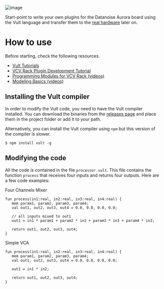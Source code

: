 ![image](https://user-images.githubusercontent.com/6614616/206706626-cb463a08-532b-4f51-8553-b15d4415e9d5.png)

Start-point to write your own plugins for the Datanoise Aurora board using the Vult language
and transfer them to the [real hardware](https://github.com/DatanoiseTV/-PicoADK-Eurorack-Module) later on.

# How to use

Before starting, check the following resources.

- [Vult Tutorials](http://modlfo.github.io/vult/tutorials/)
- [VCV Rack Plugin Development Tutorial](https://vcvrack.com/manual/PluginDevelopmentTutorial.html)
- [Programming Modules for VCV Rack (videos)](https://www.youtube.com/watch?v=7Z7LHAnIIac&list=PLL6GflKb0MpHeYE3RhDJWlYJ9NGWVnbXF)
- [Modeling Basics (videos)](https://www.youtube.com/watch?v=xQYLBS9R_uA&list=PLL6GflKb0MpE9aI0Qruo7vqeDuErVChSx)

## Installing the Vult compiler

In order to modify the Vult code, you need to have the Vult compiler installed. You can download the binaries from the [releases page](https://github.com/modlfo/vult/releases) and place them in the project folder or add it to your path.

Alternatively, you can install the Vult compiler using `npm` but this version of the compiler is slower.

```
$ npm install vult -g
```

## Modifying the code

All the code is contained in the file `processor.vult`. This file contains the function `process` that receives four inputs and returns four outputs. Here are a few code examples:

Four Channels Mixer
```
fun process(in1:real, in2:real, in3:real, in4:real) {
   mem param1, param2, param3, param4;
   val out1, out2, out3, out4 = 0.0, 0.0, 0.0, 0.0;

   // all inputs mixed to out1
   out1 = in1 * param1 + param2 * in2 + param3 * in3 + param4 * in3;

   return out1, out2, out3, out4;
}
```

Simple VCA
```
fun process(in1:real, in2:real, in3:real, in4:real) {
   mem param1, param2, param3, param4;
   val out1, out2, out3, out4 = 0.0, 0.0, 0.0, 0.0;

   out1 = in1 * in2;

   return out1, out2, out3, out4;
}
```

